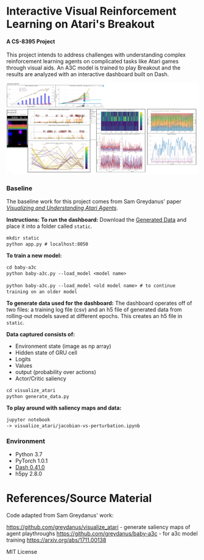 # Interactive Visual Reinforcement Learning on Atari's Breakout
#### A CS-8395 Project 

This project intends to address challenges with understanding complex reinforcement learning agents on complicated tasks like Atari games through visual aids. An A3C model is trained to play Breakout and the results are analyzed with an interactive dashboard built on Dash. 

![Main View](assets/main.png)

### Baseline 
The baseline work for this project comes from Sam Greydanus' paper [*Visualizing and Understanding Atari Agents*](https://arxiv.org/abs/1711.00138). 

**Instructions:**
__To run the dashboard:__
Download the [Generated Data](https://drive.google.com/file/d/1V_J2HgOi3roHSsfagtqdQEC1cJK-Bnxv/view?usp=sharing) and place it into a folder called `static`. 
```
mkdir static
python app.py # localhost:8050
```

__To train a new model:__
```
cd baby-a3c
python baby-a3c.py --load_model <model name> 

python baby-a3c.py --load_model <old model name> # to continue training on an older model
```

__To generate data used for the dashboard:__
The dashboard operates off of two files: a training log file (csv) and an h5 file of generated data from rolling-out models saved at different epochs. This creates an h5 file in `static`. 

**Data captured consists of:**
- Environment state (image as np array)
- Hidden state of GRU cell 
- Logits 
- Values 
- output (probability over actions)
- Actor/Critic saliency 
```
cd visualize_atari
python generate_data.py
```


__To play around with saliency maps and data:__
```
jupyter notebook
-> visualize_atari/jacobian-vs-perturbation.ipynb
```

### Environment
- Python 3.7
- PyTorch 1.0.1 
- [Dash 0.41.0](https://dash.plot.ly/installation)
- h5py 2.8.0

# References/Source Material
Code adapted from Sam Greydanus' work:

https://github.com/greydanus/visualize_atari - generate saliency maps of agent playthroughs
https://github.com/greydanus/baby-a3c - for a3c model training 
https://arxiv.org/abs/1711.00138 

MIT License
